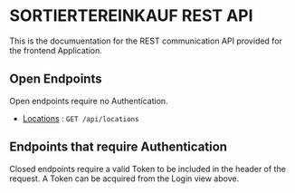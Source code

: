 # SORTIERTEREINKAUF REST API

This is the documuentation for the REST communication API provided for the frontend Application.

## Open Endpoints

Open endpoints require no Authentication.

* [Locations](locations.md) : `GET /api/locations`

## Endpoints that require Authentication

Closed endpoints require a valid Token to be included in the header of the
request. A Token can be acquired from the Login view above.
